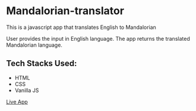 # Mandalorian-translator

This is a javascript app that translates English to Mandalorian

User provides the input in English language. The app returns the translated Mandalorian language.

## Tech Stacks Used:
 * HTML
 * CSS
 * Vanilla JS


[Live App](https://vinay-vemuri-mandalorian-translator.netlify.app/ "Live App")
